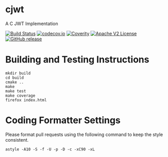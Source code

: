 # cjwt

A C JWT Implementation

[![Build Status](https://travis-ci.org/xmidt-org/cjwt.svg?branch=master)](https://travis-ci.org/xmidt-org/cjwt)
[![codecov.io](http://codecov.io/github/xmidt-org/cjwt/coverage.svg?branch=master)](http://codecov.io/github/xmidt-org/cjwt?branch=master)
[![Coverity](https://img.shields.io/coverity/scan/11926.svg)]("https://scan.coverity.com/projects/comcast-cjwt)
[![Apache V2 License](http://img.shields.io/badge/license-Apache%20V2-blue.svg)](https://github.com/xmidt-org/cjwt/blob/master/LICENSE.txt)
[![GitHub release](https://img.shields.io/github/release/xmidt-org/cjwt.svg)](CHANGELOG.md)


# Building and Testing Instructions

```
mkdir build
cd build
cmake ..
make
make test
make coverage
firefox index.html
```

# Coding Formatter Settings

Please format pull requests using the following command to keep the style consistent.

```
astyle -A10 -S -f -U -p -D -c -xC90 -xL
```
